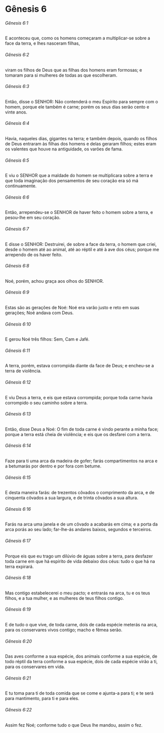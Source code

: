 # Gênesis 6

###### Gênesis 6:1

E aconteceu que, como os homens começaram a multiplicar-se sobre a face da terra, e lhes nasceram filhas,

###### Gênesis 6:2

viram os filhos de Deus que as filhas dos homens eram formosas; e tomaram para si mulheres de todas as que escolheram.

###### Gênesis 6:3

Então, disse o SENHOR: Não contenderá o meu Espírito para sempre com o homem, porque ele também é carne; porém os seus dias serão cento e vinte anos.

###### Gênesis 6:4

Havia, naqueles dias, gigantes na terra; e também depois, quando os filhos de Deus entraram às filhas dos homens e delas geraram filhos; estes eram os valentes que houve na antiguidade, os varões de fama.

###### Gênesis 6:5

E viu o SENHOR que a maldade do homem se multiplicara sobre a terra e que toda imaginação dos pensamentos de seu coração era só má continuamente.

###### Gênesis 6:6

Então, arrependeu-se o SENHOR de haver feito o homem sobre a terra, e pesou-lhe em seu coração.

###### Gênesis 6:7

E disse o SENHOR: Destruirei, de sobre a face da terra, o homem que criei, desde o homem até ao animal, até ao réptil e até à ave dos céus; porque me arrependo de os haver feito.

###### Gênesis 6:8

Noé, porém, achou graça aos olhos do SENHOR.

###### Gênesis 6:9

Estas são as gerações de Noé: Noé era varão justo e reto em suas gerações; Noé andava com Deus.

###### Gênesis 6:10

E gerou Noé três filhos: Sem, Cam e Jafé.

###### Gênesis 6:11

A terra, porém, estava corrompida diante da face de Deus; e encheu-se a terra de violência.

###### Gênesis 6:12

E viu Deus a terra, e eis que estava corrompida; porque toda carne havia corrompido o seu caminho sobre a terra.

###### Gênesis 6:13

Então, disse Deus a Noé: O fim de toda carne é vindo perante a minha face; porque a terra está cheia de violência; e eis que os desfarei com a terra.

###### Gênesis 6:14

Faze para ti uma arca da madeira de gofer; farás compartimentos na arca e a betumarás por dentro e por fora com betume.

###### Gênesis 6:15

E desta maneira farás: de trezentos côvados o comprimento da arca, e de cinquenta côvados a sua largura, e de trinta côvados a sua altura.

###### Gênesis 6:16

Farás na arca uma janela e de um côvado a acabarás em cima; e a porta da arca porás ao seu lado; far-lhe-ás andares baixos, segundos e terceiros.

###### Gênesis 6:17

Porque eis que eu trago um dilúvio de águas sobre a terra, para desfazer toda carne em que há espírito de vida debaixo dos céus: tudo o que há na terra expirará.

###### Gênesis 6:18

Mas contigo estabelecerei o meu pacto; e entrarás na arca, tu e os teus filhos, e a tua mulher, e as mulheres de teus filhos contigo.

###### Gênesis 6:19

E de tudo o que vive, de toda carne, dois de cada espécie meterás na arca, para os conservares vivos contigo; macho e fêmea serão.

###### Gênesis 6:20

Das aves conforme a sua espécie, dos animais conforme a sua espécie, de todo réptil da terra conforme a sua espécie, dois de cada espécie virão a ti, para os conservares em vida.

###### Gênesis 6:21

E tu toma para ti de toda comida que se come e ajunta-a para ti; e te será para mantimento, para ti e para eles.

###### Gênesis 6:22

Assim fez Noé; conforme tudo o que Deus lhe mandou, assim o fez.

